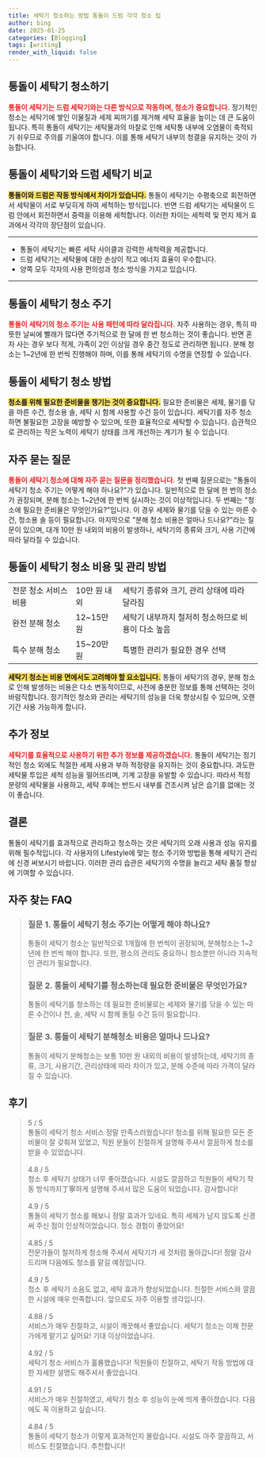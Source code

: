 ```yaml
---
title: 세탁기 청소하는 방법 통돌이 드럼 각각 청소 팁
author: bing
date: 2025-01-25
categories: [Blogging]
tags: [writing]
render_with_liquid: false
---
```



<h2 id='통돌이_세탁기_청소하기'>통돌이 세탁기 청소하기</h2>

<p><b><span style="color: #ee2323;">통돌이 세탁기는 드럼 세탁기와는 다른 방식으로 작동하며, 청소가 중요합니다.</span></b> 정기적인 청소는 세탁기에 쌓인 이물질과 세제 찌꺼기를 제거해 세탁 효율을 높이는 데 큰 도움이 됩니다. 특히 통돌이 세탁기는 세탁물과의 마찰로 인해 세탁통 내부에 오염물이 축적되기 쉬우므로 주의를 기울여야 합니다. 이를 통해 세탁기 내부의 청결을 유지하는 것이 가능합니다.</p>

<h2 id='통돌이_세탁기와_드럼세탁기_비교'>통돌이 세탁기와 드럼 세탁기 비교</h2>

<p><b><span style="background-color: #ffe066;">통돌이와 드럼은 작동 방식에서 차이가 있습니다.</span></b> 통돌이 세탁기는 수평축으로 회전하면서 세탁물이 서로 부딪히게 하여 세척하는 방식입니다. 반면 드럼 세탁기는 세탁물이 드럼 안에서 회전하면서 중력을 이용해 세척합니다. 이러한 차이는 세척력 및 먼지 제거 효과에서 각각의 장단점이 있습니다.</p>

<hr />

<ul>
    <li>통돌이 세탁기는 빠른 세탁 사이클과 강력한 세척력을 제공합니다.</li>
    <li>드럼 세탁기는 세탁물에 대한 손상이 적고 에너지 효율이 우수합니다.</li>
    <li>양쪽 모두 각자의 사용 편의성과 청소 방식을 가지고 있습니다.</li>
</ul>

<hr />

<h2 id='청소_주기'>통돌이 세탁기 청소 주기</h2>

<p><b><span style="color: #ee2323;">통돌이 세탁기의 청소 주기는 사용 패턴에 따라 달라집니다.</span></b> 자주 사용하는 경우, 특히 따뜻한 날씨에 빨래가 많다면 주기적으로 한 달에 한 번 청소하는 것이 좋습니다. 반면 혼자 사는 경우 보다 적게, 가족이 2인 이상일 경우 중간 정도로 관리하면 됩니다. 분해 청소는 1~2년에 한 번씩 진행해야 하며, 이를 통해 세탁기의 수명을 연장할 수 있습니다.</p>

<h2 id='청소_방법'>통돌이 세탁기 청소 방법</h2>

<p><b><span style="background-color: #ffe066;">청소를 위해 필요한 준비물을 챙기는 것이 중요합니다.</span></b> 필요한 준비물은 세제, 물기를 닦을 마른 수건, 청소용 솔, 세탁 시 함께 사용할 수건 등이 있습니다. 세탁기를 자주 청소하면 불필요한 고장을 예방할 수 있으며, 또한 효율적으로 세탁할 수 있습니다. 습관적으로 관리하는 작은 노력이 세탁기 상태를 크게 개선하는 계기가 될 수 있습니다.</p>

<h2 id='자주묻는질문'>자주 묻는 질문</h2>

<p><b><span style="color: #ee2323;">통돌이 세탁기 청소에 대해 자주 묻는 질문을 정리했습니다.</span></b> 첫 번째 질문으로는 "통돌이 세탁기 청소 주기는 어떻게 해야 하나요?"가 있습니다. 일반적으로 한 달에 한 번의 청소가 권장되며, 분해 청소는 1~2년에 한 번씩 실시하는 것이 이상적입니다. 두 번째는 "청소에 필요한 준비물은 무엇인가요?"입니다. 이 경우 세제와 물기를 닦을 수 있는 마른 수건, 청소용 솔 등이 필요합니다. 마지막으로 "분해 청소 비용은 얼마나 드나요?"라는 질문이 있으며, 대개 10만 원 내외의 비용이 발생하나, 세탁기의 종류와 크기, 사용 기간에 따라 달라질 수 있습니다.</p>

<h2 id='비용_및_관리'>통돌이 세탁기 청소 비용 및 관리 방법</h2>

<table>
    <tr>
        <td>전문 청소 서비스 비용</td>
        <td>10만 원 내외</td>
        <td>세탁기 종류와 크기, 관리 상태에 따라 달라짐</td>
    </tr>
    <tr>
        <td>완전 분해 청소</td>
        <td>12~15만 원</td>
        <td>세탁기 내부까지 철저히 청소하므로 비용이 다소 높음</td>
    </tr>
    <tr>
        <td>특수 분해 청소</td>
        <td>15~20만 원</td>
        <td>특별한 관리가 필요한 경우 선택</td>
    </tr>
</table>

<p><b><span style="background-color: #ffe066;">세탁기 청소는 비용 면에서도 고려해야 할 요소입니다.</span></b> 통돌이 세탁기의 경우, 분해 청소로 인해 발생하는 비용은 다소 변동적이므로, 사전에 충분한 정보를 통해 선택하는 것이 바람직합니다. 정기적인 청소와 관리는 세탁기의 성능을 더욱 향상시킬 수 있으며, 오랜 기간 사용 가능하게 합니다.</p>

<h2 id='추가_정보'>추가 정보</h2>

<p><b><span style="color: #ee2323;">세탁기를 효율적으로 사용하기 위한 추가 정보를 제공하겠습니다.</span></b> 통돌이 세탁기는 정기적인 청소 외에도 적절한 세제 사용과 부하 적정량을 유지하는 것이 중요합니다. 과도한 세탁물 투입은 세척 성능을 떨어뜨리며, 기계 고장을 유발할 수 있습니다. 따라서 적정 분량의 세탁물을 사용하고, 세탁 후에는 반드시 내부를 건조시켜 남은 습기를 없애는 것이 좋습니다.</p>

<h2 id='결론'>결론</h2>

<p>통돌이 세탁기를 효과적으로 관리하고 청소하는 것은 세탁기의 오래 사용과 성능 유지를 위해 필수적입니다. 각 사용자의 Lifestyle에 맞는 청소 주기와 방법을 통해 세탁기 관리에 신경 써보시기 바랍니다. 이러한 관리 습관은 세탁기의 수명을 늘리고 세탁 품질 향상에 기여할 수 있습니다.</p>


<h2 id='자주_찾는_FAQ'>자주 찾는 FAQ</h2>
<div itemscope="" itemtype="https://schema.org/FAQPage"> 
<blockquote> 
<div itemscope="" itemprop="mainEntity" itemtype="https://schema.org/Question"> 
<h3 itemprop="name">질문 1. 통돌이 세탁기 청소 주기는 어떻게 해야 하나요?</h3> 
<div itemscope="" itemprop="acceptedAnswer" itemtype="https://schema.org/Answer"> 
<span itemprop="text"> <p>통돌이 세탁기 청소는 일반적으로 1개월에 한 번씩이 권장되며, 분해청소는 1~2년에 한 번씩 해야 합니다. 또한, 평소의 관리도 중요하니 청소뿐만 아니라 지속적인 관리가 필요합니다.</p> </span> 
</div> 
</div> 

<div itemscope="" itemprop="mainEntity" itemtype="https://schema.org/Question"> 
<h3 itemprop="name">질문 2. 통돌이 세탁기를 청소하는데 필요한 준비물은 무엇인가요?</h3> 
<div itemscope="" itemprop="acceptedAnswer" itemtype="https://schema.org/Answer"> 
<span itemprop="text"> <p>통돌이 세탁기를 청소하는 데 필요한 준비물로는 세제와 물기를 닦을 수 있는 마른 수건이나 천, 솔, 세탁 시 함께 돌릴 수건 등이 필요합니다.</p> </span> 
</div> 
</div> 

<div itemscope="" itemprop="mainEntity" itemtype="https://schema.org/Question"> 
<h3 itemprop="name">질문 3. 통돌이 세탁기 분해청소 비용은 얼마나 드나요?</h3> 
<div itemscope="" itemprop="acceptedAnswer" itemtype="https://schema.org/Answer"> 
<span itemprop="text"> <p>통돌이 세탁기 분해청소는 보통 10만 원 내외의 비용이 발생하는데, 세탁기의 종류, 크기, 사용기간, 관리상태에 따라 차이가 있고, 분해 수준에 따라 가격이 달라질 수 있습니다.</p> </span> 
</div> 
</div> 
</blockquote> 
</div>
<h2 id='후기'>후기</h2>
<div itemscope itemtype="https://schema.org/Product">
  <blockquote>
  <div itemprop="review" itemscope itemtype="https://schema.org/Review">
      <div itemprop="reviewRating" itemscope itemtype="https://schema.org/Rating"> <span itemprop="ratingValue">5</span> / <span itemprop="bestRating">5</span> </div>
      <span itemprop="reviewBody">통돌이 세탁기 청소 서비스 정말 만족스러웠습니다! 청소를 위해 필요한 모든 준비물이 잘 갖춰져 있었고, 직원 분들이 친절하게 설명해 주셔서 깔끔하게 청소를 받을 수 있었습니다.</span>
  </div>
  <br>
  <div itemprop="review" itemscope itemtype="https://schema.org/Review">
      <div itemprop="reviewRating" itemscope itemtype="https://schema.org/Rating"> <span itemprop="ratingValue">4.8</span> / <span itemprop="bestRating">5</span> </div>
      <span itemprop="reviewBody">청소 후 세탁기 상태가 너무 좋아졌습니다. 시설도 깔끔하고 직원들이 세탁기 작동 방식까지丁寧하게 설명해 주셔서 많은 도움이 되었습니다. 감사합니다!</span>
  </div>
  <br>
  <div itemprop="review" itemscope itemtype="https://schema.org/Review">
      <div itemprop="reviewRating" itemscope itemtype="https://schema.org/Rating"> <span itemprop="ratingValue">4.9</span> / <span itemprop="bestRating">5</span> </div>
      <span itemprop="reviewBody">통돌이 세탁기 청소를 해보니 정말 효과가 있네요. 특히 세제가 남지 않도록 신경 써 주신 점이 인상적이었습니다. 청소 경험이 좋았어요!</span>
  </div>
  <br>
  <div itemprop="review" itemscope itemtype="https://schema.org/Review">
      <div itemprop="reviewRating" itemscope itemtype="https://schema.org/Rating"> <span itemprop="ratingValue">4.85</span> / <span itemprop="bestRating">5</span> </div>
      <span itemprop="reviewBody">전문가들이 철저하게 청소해 주셔서 세탁기가 새 것처럼 돌아갑니다! 정말 감사드리며 다음에도 청소를 맡길 예정입니다.</span>
  </div>
  <br>
  <div itemprop="review" itemscope itemtype="https://schema.org/Review">
      <div itemprop="reviewRating" itemscope itemtype="https://schema.org/Rating"> <span itemprop="ratingValue">4.9</span> / <span itemprop="bestRating">5</span> </div>
      <span itemprop="reviewBody">청소 후 세탁기 소음도 없고, 세탁 효과가 향상되었습니다. 친절한 서비스와 깔끔한 시설에 매우 만족합니다. 앞으로도 자주 이용할 생각입니다.</span>
  </div>
  <br>
  <div itemprop="review" itemscope itemtype="https://schema.org/Review">
      <div itemprop="reviewRating" itemscope itemtype="https://schema.org/Rating"> <span itemprop="ratingValue">4.88</span> / <span itemprop="bestRating">5</span> </div>
      <span itemprop="reviewBody">서비스가 매우 친절하고, 시설이 깨끗해서 좋았습니다. 세탁기 청소는 이제 전문가에게 맡기고 싶어요! 기대 이상이었습니다.</span>
  </div>
  <br>
  <div itemprop="review" itemscope itemtype="https://schema.org/Review">
      <div itemprop="reviewRating" itemscope itemtype="https://schema.org/Rating"> <span itemprop="ratingValue">4.92</span> / <span itemprop="bestRating">5</span> </div>
      <span itemprop="reviewBody">세탁기 청소 서비스가 훌륭했습니다! 직원들이 친절하고, 세탁기 작동 방법에 대한 자세한 설명도 해주셔서 좋았습니다.</span>
  </div>
  <br>
  <div itemprop="review" itemscope itemtype="https://schema.org/Review">
      <div itemprop="reviewRating" itemscope itemtype="https://schema.org/Rating"> <span itemprop="ratingValue">4.91</span> / <span itemprop="bestRating">5</span> </div>
      <span itemprop="reviewBody">서비스가 매우 친절하였고, 세탁기 청소 후 성능이 눈에 띄게 좋아졌습니다. 다음에도 꼭 이용하고 싶습니다.</span>
  </div>
  <br>
  <div itemprop="review" itemscope itemtype="https://schema.org/Review">
      <div itemprop="reviewRating" itemscope itemtype="https://schema.org/Rating"> <span itemprop="ratingValue">4.84</span> / <span itemprop="bestRating">5</span> </div>
      <span itemprop="reviewBody">통돌이 세탁기 청소가 이렇게 효과적인지 몰랐습니다. 시설도 아주 깔끔하고, 서비스도 친절했습니다. 추천합니다!</span>
  </div>
  </blockquote>
</div>
